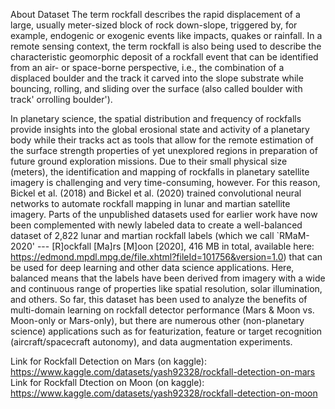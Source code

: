 About Dataset
The term rockfall describes the rapid displacement of a large, usually meter-sized block of rock down-slope, triggered by, for example, endogenic or exogenic events like impacts, quakes or rainfall. In a remote sensing context, the term rockfall is also being used to describe the characteristic geomorphic deposit of a rockfall event that can be identified from an air- or space-borne perspective, i.e., the combination of a displaced boulder and the track it carved into the slope substrate while bouncing, rolling, and sliding over the surface (also called boulder with track' orrolling boulder').

In planetary science, the spatial distribution and frequency of rockfalls provide insights into the global erosional state and activity of a planetary body while their tracks act as tools that allow for the remote estimation of the surface strength properties of yet unexplored regions in preparation of future ground exploration missions. Due to their small physical size (meters), the identification and mapping of rockfalls in planetary satellite imagery is challenging and very time-consuming, however. For this reason, Bickel et al. (2018) and Bickel et al. (2020) trained convolutional neural networks to automate rockfall mapping in lunar and martian satellite imagery. Parts of the unpublished datasets used for earlier work have now been complemented with newly labeled data to create a well-balanced dataset of 2,822 lunar and martian rockfall labels (which we call `RMaM-2020' --- [R]ockfall [Ma]rs [M]oon [2020], 416 MB in total, available here: https://edmond.mpdl.mpg.de/file.xhtml?fileId=101756&version=1.0) that can be used for deep learning and other data science applications. Here, balanced means that the labels have been derived from imagery with a wide and continuous range of properties like spatial resolution, solar illumination, and others. So far, this dataset has been used to analyze the benefits of multi-domain learning on rockfall detector performance (Mars & Moon vs. Moon-only or Mars-only), but there are numerous other (non-planetary science) applications such as for featurization, feature or target recognition (aircraft/spacecraft autonomy), and data augmentation experiments.

Link for Rockfall Detection on Mars (on kaggle): https://www.kaggle.com/datasets/yash92328/rockfall-detection-on-mars
Link for Rockfall Dtection on Moon (on kaggle): https://www.kaggle.com/datasets/yash92328/rockfall-detection-on-moon
